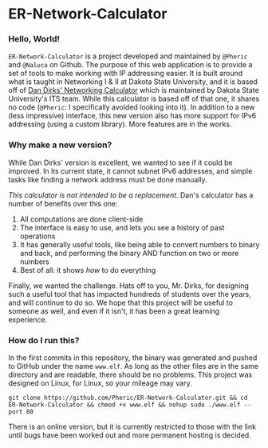 # ER-Network-Calculator

### Hello, World!
`ER-Network-Calculator` is a project developed and maintained by `@Pheric` and `@Naluca` on Github. The purpose of this
web application is to provide a set of tools to make working with IP addressing easier. It is built around what is taught
in Networking I & II at Dakota State University, and it is based off of
[Dan Dirks' Networking Calculator](https://singleton.dsu.edu/subnet-calculator/) which is maintained by Dakota State
University's ITS team. While this calculator is based off of that one, it shares no code (`@Pheric`: I specifically
avoided looking into it). In addition to a new (less impressive) interface, this new version also has more support
for IPv6 addressing (using a custom library). More features are in the works.

### Why make a new version?
While Dan Dirks' version is excellent, we wanted to see if it could be improved. In its current state, it cannot
subnet IPv6 addresses, and simple tasks like finding a network address must be done manually.

*This calculator is not intended to be a replacement.* Dan's calculator has a number of benefits over this one:
1. All computations are done client-side
2. The interface is easy to use, and lets you see a history of past operations
3. It has generally useful tools, like being able to convert numbers to binary and back, and performing the binary AND
function on two or more numbers
4. Best of all: it shows _how_ to do everything

Finally, we wanted the challenge. Hats off to you, Mr. Dirks, for designing such a useful tool that has impacted hundreds of
students over the years, and will continue to do so. We hope that this project will be useful to someone as well,
and even if it isn't, it has been a great learning experience.

### How do I run this?
In the first commits in this repository, the binary was generated and pushed to GitHub under the name `www.elf`. As long
as the other files are in the same directory and are readable, there should be no problems. This project was designed on
Linux, for Linux, so your mileage may vary.

`git clone https://github.com/Pheric/ER-Network-Calculator.git && cd ER-Network-Calculator && chmod +x www.elf && nohup sudo ./www.elf --port 80`

There is an online version, but it is currently restricted to those with the link until bugs have been worked out and
more permanent hosting is decided.